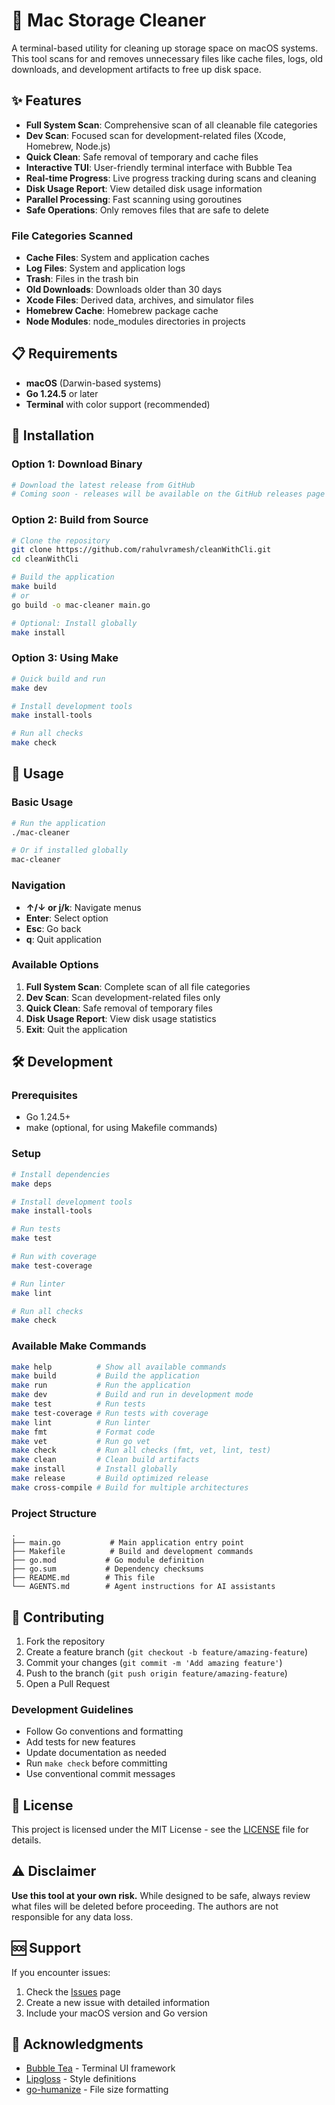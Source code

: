 
# 🧹 Mac Storage Cleaner

A terminal-based utility for cleaning up storage space on macOS systems. This tool scans for and removes unnecessary files like cache files, logs, old downloads, and development artifacts to free up disk space.

## ✨ Features

- **Full System Scan**: Comprehensive scan of all cleanable file categories
- **Dev Scan**: Focused scan for development-related files (Xcode, Homebrew, Node.js)
- **Quick Clean**: Safe removal of temporary and cache files
- **Interactive TUI**: User-friendly terminal interface with Bubble Tea
- **Real-time Progress**: Live progress tracking during scans and cleaning
- **Disk Usage Report**: View detailed disk usage information
- **Parallel Processing**: Fast scanning using goroutines
- **Safe Operations**: Only removes files that are safe to delete

### File Categories Scanned

- **Cache Files**: System and application caches
- **Log Files**: System and application logs
- **Trash**: Files in the trash bin
- **Old Downloads**: Downloads older than 30 days
- **Xcode Files**: Derived data, archives, and simulator files
- **Homebrew Cache**: Homebrew package cache
- **Node Modules**: node_modules directories in projects

## 📋 Requirements

- **macOS** (Darwin-based systems)
- **Go 1.24.5** or later
- **Terminal** with color support (recommended)

## 🚀 Installation

### Option 1: Download Binary
```bash
# Download the latest release from GitHub
# Coming soon - releases will be available on the GitHub releases page
```

### Option 2: Build from Source
```bash
# Clone the repository
git clone https://github.com/rahulvramesh/cleanWithCli.git
cd cleanWithCli

# Build the application
make build
# or
go build -o mac-cleaner main.go

# Optional: Install globally
make install
```

### Option 3: Using Make
```bash
# Quick build and run
make dev

# Install development tools
make install-tools

# Run all checks
make check
```

## 🎯 Usage

### Basic Usage
```bash
# Run the application
./mac-cleaner

# Or if installed globally
mac-cleaner
```

### Navigation
- **↑/↓ or j/k**: Navigate menus
- **Enter**: Select option
- **Esc**: Go back
- **q**: Quit application

### Available Options
1. **Full System Scan**: Complete scan of all file categories
2. **Dev Scan**: Scan development-related files only
3. **Quick Clean**: Safe removal of temporary files
4. **Disk Usage Report**: View disk usage statistics
5. **Exit**: Quit the application

## 🛠️ Development

### Prerequisites
- Go 1.24.5+
- make (optional, for using Makefile commands)

### Setup
```bash
# Install dependencies
make deps

# Install development tools
make install-tools

# Run tests
make test

# Run with coverage
make test-coverage

# Run linter
make lint

# Run all checks
make check
```

### Available Make Commands
```bash
make help          # Show all available commands
make build         # Build the application
make run           # Run the application
make dev           # Build and run in development mode
make test          # Run tests
make test-coverage # Run tests with coverage
make lint          # Run linter
make fmt           # Format code
make vet           # Run go vet
make check         # Run all checks (fmt, vet, lint, test)
make clean         # Clean build artifacts
make install       # Install globally
make release       # Build optimized release
make cross-compile # Build for multiple architectures
```

### Project Structure
```
.
├── main.go           # Main application entry point
├── Makefile          # Build and development commands
├── go.mod           # Go module definition
├── go.sum           # Dependency checksums
├── README.md        # This file
└── AGENTS.md        # Agent instructions for AI assistants
```

## 🤝 Contributing

1. Fork the repository
2. Create a feature branch (`git checkout -b feature/amazing-feature`)
3. Commit your changes (`git commit -m 'Add amazing feature'`)
4. Push to the branch (`git push origin feature/amazing-feature`)
5. Open a Pull Request

### Development Guidelines
- Follow Go conventions and formatting
- Add tests for new features
- Update documentation as needed
- Run `make check` before committing
- Use conventional commit messages

## 📄 License

This project is licensed under the MIT License - see the [LICENSE](LICENSE) file for details.

## ⚠️ Disclaimer

**Use this tool at your own risk.** While designed to be safe, always review what files will be deleted before proceeding. The authors are not responsible for any data loss.

## 🆘 Support

If you encounter issues:
1. Check the [Issues](https://github.com/rahulvramesh/cleanWithCli/issues) page
2. Create a new issue with detailed information
3. Include your macOS version and Go version

## 🙏 Acknowledgments

- [Bubble Tea](https://github.com/charmbracelet/bubbletea) - Terminal UI framework
- [Lipgloss](https://github.com/charmbracelet/lipgloss) - Style definitions
- [go-humanize](https://github.com/dustin/go-humanize) - File size formatting